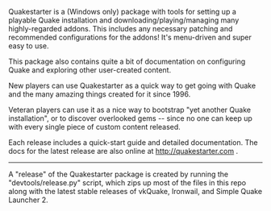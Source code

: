 Quakestarter is a (Windows only) package with tools for setting up a playable Quake installation and downloading/playing/managing many highly-regarded addons. This includes any necessary patching and recommended configurations for the addons! It's menu-driven and super easy to use.

This package also contains quite a bit of documentation on configuring Quake and exploring other user-created content.

New players can use Quakestarter as a quick way to get going with Quake and the many amazing things created for it since 1996.

Veteran players can use it as a nice way to bootstrap "yet another Quake installation", or to discover overlooked gems -- since no one can keep up with every single piece of custom content released.

Each release includes a quick-start guide and detailed documentation. The docs for the latest release are also online at http://quakestarter.com .

--------------------

A "release" of the Quakestarter package is created by running the "devtools/release.py" script, which zips up most of the files in this repo along with the latest stable releases of vkQuake, Ironwail, and Simple Quake Launcher 2.
